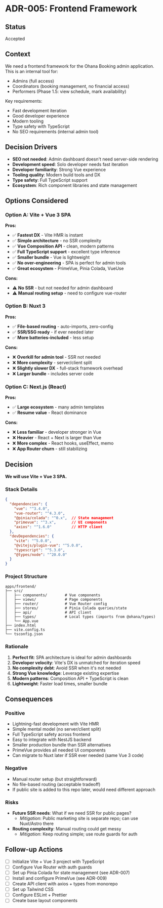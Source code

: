 # ADR-005: Frontend Framework

## Status

Accepted

## Context

We need a frontend framework for the Ohana Booking admin application. This is an internal tool for:

- Admins (full access)
- Coordinators (booking management, no financial access)
- Performers (Phase 1.5: view schedule, mark availability)

Key requirements:

- Fast development iteration
- Good developer experience
- Modern tooling
- Type safety with TypeScript
- No SEO requirements (internal admin tool)

## Decision Drivers

- **SEO not needed**: Admin dashboard doesn't need server-side rendering
- **Development speed**: Solo developer needs fast iteration
- **Developer familiarity**: Strong Vue experience
- **Tooling quality**: Modern build tools and DX
- **Type safety**: Full TypeScript support
- **Ecosystem**: Rich component libraries and state management

## Options Considered

### Option A: Vite + Vue 3 SPA

**Pros:**

- ✅ **Fastest DX** - Vite HMR is instant
- ✅ **Simple architecture** - no SSR complexity
- ✅ **Vue Composition API** - clean, modern patterns
- ✅ **Full TypeScript support** - excellent type inference
- ✅ **Smaller bundle** - Vue is lightweight
- ✅ **No over-engineering** - SPA is perfect for admin tools
- ✅ **Great ecosystem** - PrimeVue, Pinia Colada, VueUse

**Cons:**

- ⚠️ **No SSR** - but not needed for admin dashboard
- ⚠️ **Manual routing setup** - need to configure vue-router

### Option B: Nuxt 3

**Pros:**

- ✅ **File-based routing** - auto-imports, zero-config
- ✅ **SSR/SSG ready** - if ever needed later
- ✅ **More batteries-included** - less setup

**Cons:**

- ❌ **Overkill for admin tool** - SSR not needed
- ❌ **More complexity** - server/client split
- ❌ **Slightly slower DX** - full-stack framework overhead
- ❌ **Larger bundle** - includes server code

### Option C: Next.js (React)

**Pros:**

- ✅ **Large ecosystem** - many admin templates
- ✅ **Resume value** - React dominance

**Cons:**

- ❌ **Less familiar** - developer stronger in Vue
- ❌ **Heavier** - React + Next is larger than Vue
- ❌ **More complex** - React hooks, useEffect, memo
- ❌ **App Router churn** - still stabilizing

## Decision

**We will use Vite + Vue 3 SPA.**

### Stack Details

```json
{
  "dependencies": {
    "vue": "^3.4.0",
    "vue-router": "^4.3.0",
    "@pinia/colada": "^0.x",  // State management
    "primevue": "^3.x",       // UI components
    "axios": "^1.6.0"         // HTTP client
  },
  "devDependencies": {
    "vite": "^5.0.0",
    "@vitejs/plugin-vue": "^5.0.0",
    "typescript": "^5.3.0",
    "@types/node": "^20.0.0"
  }
}
```

### Project Structure

```
apps/frontend/
├── src/
│   ├── components/        # Vue components
│   ├── views/             # Page components
│   ├── router/            # Vue Router config
│   ├── stores/            # Pinia Colada queries/state
│   ├── api/               # API client
│   ├── types/             # Local types (imports from @ohana/types)
│   └── App.vue
├── index.html
├── vite.config.ts
└── tsconfig.json
```

### Rationale

1. **Perfect fit**: SPA architecture is ideal for admin dashboards
2. **Developer velocity**: Vite's DX is unmatched for iteration speed
3. **No complexity debt**: Avoid SSR when it's not needed
4. **Strong Vue knowledge**: Leverage existing expertise
5. **Modern patterns**: Composition API + TypeScript is clean
6. **Lightweight**: Faster load times, smaller bundle

## Consequences

### Positive

- Lightning-fast development with Vite HMR
- Simple mental model (no server/client split)
- Full TypeScript safety across frontend
- Easy to integrate with NestJS backend
- Smaller production bundle than SSR alternatives
- PrimeVue provides all needed UI components
- Can migrate to Nuxt later if SSR ever needed (same Vue 3 code)

### Negative

- Manual router setup (but straightforward)
- No file-based routing (acceptable tradeoff)
- If public site is added to this repo later, would need different approach

### Risks

- **Future SSR needs**: What if we need SSR for public pages?
    - *Mitigation*: Public marketing site is separate repo; can use Nuxt/Astro there
- **Routing complexity**: Manual routing could get messy
    - *Mitigation*: Keep routing simple; use route guards for auth

## Follow-up Actions

- [ ]  Initialize Vite + Vue 3 project with TypeScript
- [ ]  Configure Vue Router with auth guards
- [ ]  Set up Pinia Colada for state management (see ADR-007)
- [ ]  Install and configure PrimeVue (see ADR-009)
- [ ]  Create API client with axios + types from monorepo
- [ ]  Set up Tailwind CSS
- [ ]  Configure ESLint + Prettier
- [ ]  Create base layout components